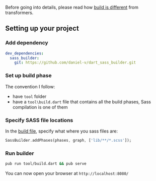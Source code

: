 Before going into details, please read how [build is different](/dart-lang/build) from transformers.
 
## Setting up your project

### Add dependency

```yaml
dev_dependencies:
  sass_builder:
    git: https://github.com/daniel-v/dart_sass_builder.git
```

### Set up build phase

The convention I follow:

* have `tool` folder
* have a `tool\build.dart` file that contains all the build phases, Sass compilation is one of them

### Specify SASS file locations

In the [build file](tool/build.dart), specify what where you sass files are:

```dart
SassBuilder.addPhases(phases, graph, ['lib/**/*.scss']);
```

### Run builder

```bash
pub run tool/build.dart && pub serve
```

You can now open your browser at `http://localhost:8080/`

